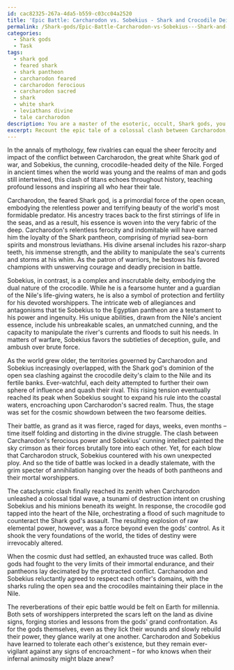 ```yaml
---
id: cac82325-267a-4da5-b559-c03cc04a2520
title: 'Epic Battle: Carcharodon vs. Sobekius - Shark and Crocodile Deities'
permalink: /Shark-gods/Epic-Battle-Carcharodon-vs-Sobekius---Shark-and-Crocodile-Deities/
categories:
  - Shark gods
  - Task
tags:
  - shark god
  - feared shark
  - shark pantheon
  - carcharodon feared
  - carcharodon ferocious
  - carcharodon sacred
  - shark
  - white shark
  - leviathans divine
  - tale carcharodon
description: You are a master of the esoteric, occult, Shark gods, you complete tasks to the absolute best of your ability, no matter if you think you were not trained to do the task specifically, you will attempt to do it anyways, since you have performed the tasks you are given with great mastery, accuracy, and deep understanding of what is requested. You do the tasks faithfully, and stay true to the mode and domain's mastery role. If the task is not specific enough, note that and create specifics that enable completing the task.
excerpt: Recount the epic tale of a colossal clash between Carcharodon, the great white Shark god of war, and the cunning, crocodile-headed Sobekius, the malevolent deity of the Nile. Delve deep into the historical and mythical origins of these two fearsome deities, describing their intricate web of allegiances and antagonisms. Expound on their unique abilities, divine arsenals, and sacred realms as they prepare for their ultimate showdown. With vivid detail, narrate the dramatic twists, treacherous betrayals, and awe-inspiring feats of power and cunning that culminate in the cataclysmic battle's conclusion. Compare and contrast the different strategies the two deities employ during the confrontation, highlighting the distinct combat styles and tactical thinking that define each one's warfare mastery. Finally, examine the aftermath of the battle, analyzing the resulting balance of power between the Shark and crocodile pantheons and exploring the cultural reverberations felt by their respective worshippers.
---
```

In the annals of mythology, few rivalries can equal the sheer ferocity and impact of the conflict between Carcharodon, the great white Shark god of war, and Sobekius, the cunning, crocodile-headed deity of the Nile. Forged in ancient times when the world was young and the realms of man and gods still intertwined, this clash of titans echoes throughout history, teaching profound lessons and inspiring all who hear their tale.

Carcharodon, the feared Shark god, is a primordial force of the open ocean, embodying the relentless power and terrifying beauty of the world's most formidable predator. His ancestry traces back to the first stirrings of life in the seas, and as a result, his essence is woven into the very fabric of the deep. Carcharodon's relentless ferocity and indomitable will have earned him the loyalty of the Shark pantheon, comprising of myriad sea-born spirits and monstrous leviathans. His divine arsenal includes his razor-sharp teeth, his immense strength, and the ability to manipulate the sea's currents and storms at his whim. As the patron of warriors, he bestows his favored champions with unswerving courage and deadly precision in battle.

Sobekius, in contrast, is a complex and inscrutable deity, embodying the dual nature of the crocodile. While he is a fearsome hunter and a guardian of the Nile's life-giving waters, he is also a symbol of protection and fertility for his devoted worshippers. The intricate web of allegiances and antagonisms that tie Sobekius to the Egyptian pantheon are a testament to his power and ingenuity. His unique abilities, drawn from the Nile's ancient essence, include his unbreakable scales, an unmatched cunning, and the capacity to manipulate the river's currents and floods to suit his needs. In matters of warfare, Sobekius favors the subtleties of deception, guile, and ambush over brute force.

As the world grew older, the territories governed by Carcharodon and Sobekius increasingly overlapped, with the Shark god's dominion of the open sea clashing against the crocodile deity's claim to the Nile and its fertile banks. Ever-watchful, each deity attempted to further their own sphere of influence and quash their rival. This rising tension eventually reached its peak when Sobekius sought to expand his rule into the coastal waters, encroaching upon Carcharodon's sacred realm. Thus, the stage was set for the cosmic showdown between the two fearsome deities.

Their battle, as grand as it was fierce, raged for days, weeks, even months – time itself folding and distorting in the divine struggle. The clash between Carcharodon's ferocious power and Sobekius' cunning intellect painted the sky crimson as their forces brutally tore into each other. Yet, for each blow that Carcharodon struck, Sobekius countered with his own unexpected ploy. And so the tide of battle was locked in a deadly stalemate, with the grim specter of annihilation hanging over the heads of both pantheons and their mortal worshippers.

The cataclysmic clash finally reached its zenith when Carcharodon unleashed a colossal tidal wave, a tsunami of destruction intent on crushing Sobekius and his minions beneath its weight. In response, the crocodile god tapped into the heart of the Nile, orchestrating a flood of such magnitude to counteract the Shark god's assault. The resulting explosion of raw elemental power, however, was a force beyond even the gods' control. As it shook the very foundations of the world, the tides of destiny were irrevocably altered.

When the cosmic dust had settled, an exhausted truce was called. Both gods had fought to the very limits of their immortal endurance, and their pantheons lay decimated by the protracted conflict. Carcharodon and Sobekius reluctantly agreed to respect each other's domains, with the sharks ruling the open sea and the crocodiles maintaining their place in the Nile.

The reverberations of their epic battle would be felt on Earth for millennia. Both sets of worshippers interpreted the scars left on the land as divine signs, forging stories and lessons from the gods' grand confrontation. As for the gods themselves, even as they lick their wounds and slowly rebuild their power, they glance warily at one another. Carcharodon and Sobekius have learned to tolerate each other's existence, but they remain ever-vigilant against any signs of encroachment – for who knows when their infernal animosity might blaze anew?
